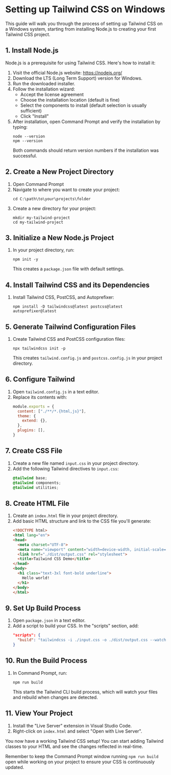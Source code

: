 
# Setting up Tailwind CSS on Windows

This guide will walk you through the process of setting up Tailwind CSS on a Windows system, starting from installing Node.js to creating your first Tailwind CSS project.

## 1. Install Node.js

Node.js is a prerequisite for using Tailwind CSS. Here's how to install it:

1. Visit the official Node.js website: https://nodejs.org/
2. Download the LTS (Long Term Support) version for Windows.
3. Run the downloaded installer.
4. Follow the installation wizard:
   - Accept the license agreement
   - Choose the installation location (default is fine)
   - Select the components to install (default selection is usually sufficient)
   - Click "Install"
5. After installation, open Command Prompt and verify the installation by typing:
   ```
   node --version
   npm --version
   ```
   Both commands should return version numbers if the installation was successful.

## 2. Create a New Project Directory

1. Open Command Prompt
2. Navigate to where you want to create your project:
   ```
   cd C:\path\to\your\projects\folder
   ```
3. Create a new directory for your project:
   ```
   mkdir my-tailwind-project
   cd my-tailwind-project
   ```

## 3. Initialize a New Node.js Project

1. In your project directory, run:
   ```
   npm init -y
   ```
   This creates a `package.json` file with default settings.

## 4. Install Tailwind CSS and its Dependencies

1. Install Tailwind CSS, PostCSS, and Autoprefixer:
   ```
   npm install -D tailwindcss@latest postcss@latest autoprefixer@latest
   ```

## 5. Generate Tailwind Configuration Files

1. Create Tailwind CSS and PostCSS configuration files:
   ```
   npx tailwindcss init -p
   ```
   This creates `tailwind.config.js` and `postcss.config.js` in your project directory.

## 6. Configure Tailwind

1. Open `tailwind.config.js` in a text editor.
2. Replace its contents with:
   ```javascript
   module.exports = {
     content: ["./**/*.{html,js}"],
     theme: {
       extend: {},
     },
     plugins: [],
   }
   ```

## 7. Create CSS File

1. Create a new file named `input.css` in your project directory.
2. Add the following Tailwind directives to `input.css`:
   ```css
   @tailwind base;
   @tailwind components;
   @tailwind utilities;
   ```

## 8. Create HTML File

1. Create an `index.html` file in your project directory.
2. Add basic HTML structure and link to the CSS file you'll generate:
   ```html
   <!DOCTYPE html>
   <html lang="en">
   <head>
     <meta charset="UTF-8">
     <meta name="viewport" content="width=device-width, initial-scale=1.0">
     <link href="./dist/output.css" rel="stylesheet">
     <title>Tailwind CSS Demo</title>
   </head>
   <body>
     <h1 class="text-3xl font-bold underline">
       Hello world!
     </h1>
   </body>
   </html>
   ```

## 9. Set Up Build Process

1. Open `package.json` in a text editor.
2. Add a script to build your CSS. In the "scripts" section, add:
   ```json
   "scripts": {
     "build": "tailwindcss -i ./input.css -o ./dist/output.css --watch"
   }
   ```

## 10. Run the Build Process

1. In Command Prompt, run:
   ```
   npm run build
   ```
   This starts the Tailwind CLI build process, which will watch your files and rebuild when changes are detected.

## 11. View Your Project

1. Install the "Live Server" extension in Visual Studio Code.
2. Right-click on `index.html` and select "Open with Live Server".

You now have a working Tailwind CSS setup! You can start adding Tailwind classes to your HTML and see the changes reflected in real-time.

Remember to keep the Command Prompt window running `npm run build` open while working on your project to ensure your CSS is continuously updated.